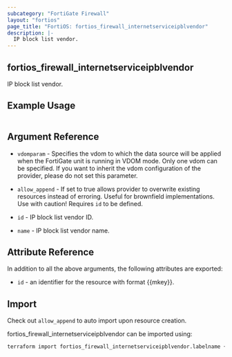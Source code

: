 ```yaml
---
subcategory: "FortiGate Firewall"
layout: "fortios"
page_title: "FortiOS: fortios_firewall_internetserviceipblvendor"
description: |-
  IP block list vendor.
---
```


## fortios_firewall_internetserviceipblvendor
IP block list vendor.

## Example Usage

```hcl

```

## Argument Reference
* `vdomparam` - Specifies the vdom to which the data source will be applied when the FortiGate unit is running in VDOM mode. Only one vdom can be specified. If you want to inherit the vdom configuration of the provider, please do not set this parameter.
* `allow_append` - If set to true allows provider to overwrite existing resources instead of erroring. Useful for brownfield implementations. Use with caution! Requires `id` to be defined.

* `id` - IP block list vendor ID.
* `name` - IP block list vendor name.

## Attribute Reference

In addition to all the above arguments, the following attributes are exported:
* `id` - an identifier for the resource with format {{mkey}}.

## Import

Check out `allow_append` to auto import upon resource creation.

fortios_firewall_internetserviceipblvendor can be imported using:
```sh
terraform import fortios_firewall_internetserviceipblvendor.labelname {{mkey}}
```
